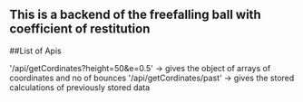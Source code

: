 ## This is a backend of the freefalling ball with coefficient of restitution

##List of Apis

'/api/getCordinates?height=50&e=0.5' -> gives the object of arrays of coordinates and no of bounces
'/api/getCordinates/past' -> gives the stored calculations of previously stored data
